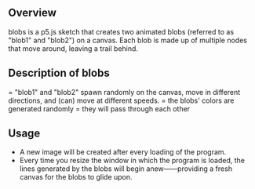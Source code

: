 Overview
--------
blobs is a p5.js sketch that creates two animated blobs (referred to as "blob1" and "blob2") on a canvas. Each blob is made up of multiple nodes that move around, leaving a trail behind. 

  Description of blobs
  --------------------
  = "blob1" and "blob2" spawn randomly on the canvas, move in different directions, and (can) move at different speeds. 
  = the blobs' colors are generated randomly
  = they will pass through each other


Usage
-----
- A new image will be created after every loading of the program.
- Every time you resize the window in which the program is loaded, the lines generated by the blobs will begin anew——providing a fresh canvas for the blobs to glide upon.
